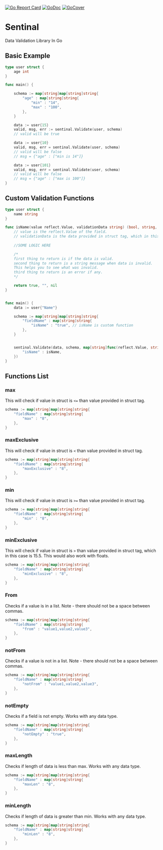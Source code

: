 [![Go Report Card](https://goreportcard.com/badge/github.com/SonicRoshan/sentinal)](https://goreportcard.com/report/github.com/SonicRoshan/sentinal) [![GoDoc](https://godoc.org/github.com/SonicRoshan/sentinal?status.svg)](https://godoc.org/github.com/SonicRoshan/sentinal) [![GoCover](https://gocover.io/_badge/github.com/SonicRoshan/sentinal)](https://gocover.io/github.com/SonicRoshan/sentinal)

# Sentinal
Data Validation Library In Go

## Basic Example
```go
type user struct {
    age int
}

func main() {

    schema := map[string]map[string]string{
        "age" : map[string]string{
            "min" : "14",
            "max" : "100",
        },
    }

    data := user{15}
    valid, msg, err := sentinal.Validate(user, schema)
    // valid will be true

    data := user{10}
    valid, msg, err = sentinal.Validate(user, schema)
    // valid will be false
    // msg = {"age" : ["min is 14"]}

    data := user{101}
    valid, msg, err = sentinal.Validate(user, schema)
    // valid will be false
    // msg = {"age" : ["max is 100"]}
}
```


## Custom Validation Functions
```go
type user struct {
    name string
}

func isName(value reflect.Value, validationData string) (bool, string, error) {
    // value is the reflect.Value of the field.
    // validationData is the data provided in struct tag, which in this case is true.
    
    //SOME LOGIC HERE

    /*
    first thing to return is if the data is valid.
    second thing to return is a string message when data is invalid.
    This helps you to see what was invalid.
    third thing to return is an error if any.
    */

    return true, "", nil
}


func main() {
    data := user{"Name"}

    schema := map[string]map[string]string{
        "fieldName" : map[string]string{
            "isName" : "true", // isName is custom function
        },
    }


    sentinal.Validate(data, schema, map[string]func(reflect.Value, string) (bool, string, error){
        "isName" : isName,
    })
}


```

## Functions List

### max
This will check if value in struct is ```<=``` than value provided in struct tag.
```go
schema := map[string]map[string]string{
    "fieldName" : map[string]string{
        "max" : "8",
    },
}
```

### maxExclusive
This will check if value in struct is ```<``` than value provided in struct tag.
```go
schema := map[string]map[string]string{
    "fieldName" : map[string]string{
        "maxExclusive" : "8",
    },
}
```

### min
This will check if value in struct is ```>=``` than value provided in struct tag.
```go
schema := map[string]map[string]string{
    "fieldName" : map[string]string{
        "min" : "8",
    },
}
```

### minExclusive
This will check if value in struct is ```>``` than value provided in struct tag, which in this case is 15.5. This would also work with floats.
```go
schema := map[string]map[string]string{
    "fieldName" : map[string]string{
        "minExclusive" : "8",
    },
}
```

### From
Checks if a value is in a list.
Note - there should not be a space between commas.
```go
schema := map[string]map[string]string{
    "fieldName" : map[string]string{
        "from" : "value1,value2,value3",
    },
}
```

### notFrom
Checks if a value is not in a list.
Note - there should not be a space between commas.
```go
schema := map[string]map[string]string{
    "fieldName" : map[string]string{
        "notFrom" : "value1,value2,value3",
    },
}
```

### notEmpty
Checks if a field is not empty. Works with any data type.
```go
schema := map[string]map[string]string{
    "fieldName" : map[string]string{
        "notEmpty" : "true",
    },
}
```

### maxLength
Checks if length of data is less than max. Works with any data type.
```go
schema := map[string]map[string]string{
    "fieldName" : map[string]string{
        "maxLen" : "8",
    },
}
```

### minLength
Checks if length of data is greater than min. Works with any data type.
```go
schema := map[string]map[string]string{
    "fieldName" : map[string]string{
        "minLen" : "8",
    },
}
```